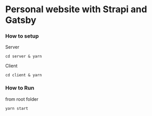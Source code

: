 # Personal website with Strapi and Gatsby

### How to setup

Server
```
cd server & yarn
```

Client
```
cd client & yarn
```


### How to Run
from root folder 
```
yarn start
```